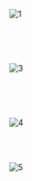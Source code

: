 <br><br>

![1](https://github.com/user-attachments/assets/ef8276ef-1f32-44e7-a6d1-ad9975f4259a)

<br><br><br>

![3](https://github.com/user-attachments/assets/bbc4f646-06f9-4f83-b626-9b197a10e54d)

<br><br><br>

![4](https://github.com/user-attachments/assets/1449a5bc-7c06-4bc7-a8ed-63ce07e680a8)

<br><br>

![5](https://github.com/user-attachments/assets/f3890689-7ef8-4432-87c9-f786b8afea74)

<br><br>
